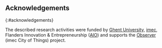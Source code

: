 ## Acknowledgements
{:#acknowledgements}

The described research activities were funded by <a href="https://www.ugent.be/">Ghent University</a>, <a href="https://www.imec-int.com/en/home">imec</a>, Flanders Innovation & Entrepreneurship (<a href="https://www.vlaio.be/nl/andere-doelgroepen/flanders-innovation-entrepreneurship">AIO</a>) and supports the <a href="https://www.imeccityofthings.be/nl/projecten/observer-verkeerslichten-met-een-eigen-brein">Observer</a> (imec City of Things) project.